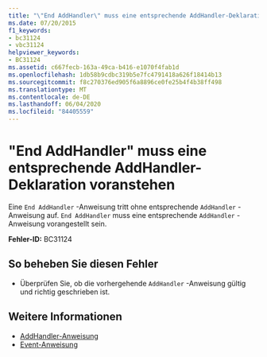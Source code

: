 ```yaml
---
title: "\"End AddHandler\" muss eine entsprechende AddHandler-Deklaration voranstehen"
ms.date: 07/20/2015
f1_keywords:
- bc31124
- vbc31124
helpviewer_keywords:
- BC31124
ms.assetid: c667fecb-163a-49ca-b416-e1070f4fab1d
ms.openlocfilehash: 1db58b9cdbc319b5e7fc4791418a626f18414b13
ms.sourcegitcommit: f8c270376ed905f6a8896ce0fe25b4f4b38ff498
ms.translationtype: MT
ms.contentlocale: de-DE
ms.lasthandoff: 06/04/2020
ms.locfileid: "84405559"
---
```

# <a name="end-addhandler-must-be-preceded-by-a-matching-addhandler-declaration"></a>"End AddHandler" muss eine entsprechende AddHandler-Deklaration voranstehen
Eine `End AddHandler` -Anweisung tritt ohne entsprechende `AddHandler` -Anweisung auf. `End AddHandler` muss eine entsprechende `AddHandler` -Anweisung vorangestellt sein.  
  
 **Fehler-ID:** BC31124  
  
## <a name="to-correct-this-error"></a>So beheben Sie diesen Fehler  
  
- Überprüfen Sie, ob die vorhergehende `AddHandler` -Anweisung gültig und richtig geschrieben ist.  
  
## <a name="see-also"></a>Weitere Informationen

- [AddHandler-Anweisung](../language-reference/statements/addhandler-statement.md)
- [Event-Anweisung](../language-reference/statements/event-statement.md)
